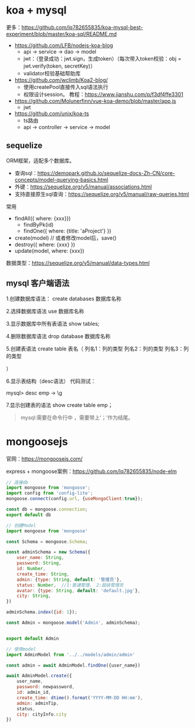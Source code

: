 # koa + mysql

更多：https://github.com/lq782655835/koa-mysql-best-experiment/blob/master/koa-sql/README.md

* https://github.com/LFB/nodejs-koa-blog
    * api -> service -> dao -> model
    * jwt：（登录成功：jwt.sign，生成token）（每次带入token校验：obj = jwt.verify(token, secretKey)）
    * validator校验基础帮助库
* https://github.com/wclimb/Koa2-blog/
    * 使用createPool直接传入sql语法执行
    * 权限设计session。 教程：https://www.jianshu.com/p/f3df4ffe3301
* https://github.com/Molunerfinn/vue-koa-demo/blob/master/app.js
    * jwt
* https://github.com/unix/koa-ts
    * ts路由
    * api -> controller -> service -> model


## sequelize
ORM框架，适配多个数据库。

* 查询sql：https://demopark.github.io/sequelize-docs-Zh-CN/core-concepts/model-querying-basics.html
* 外键：https://sequelize.org/v5/manual/associations.html
* 支持直接原生sql查询：https://sequelize.org/v5/manual/raw-queries.html

常用
* findAll({ where: {xxx}})
    * findByPk(id)
    * findOne({ where: {title: 'aProject'} })
* create(model)  // 或者修改model后，save()
* destroy({ where: {xxx} })
* update(model, where: {xxx})

数据类型：https://sequelize.org/v5/manual/data-types.html

## mysql 客户端语法

1.创建数据库语法：
create databases 数据库名称

2.选择数据库语法
use 数据库名称

3.显示数据库中所有表语法
show tables;

4.删除数据库语法
drop database 数据库名称


5.创建表语法
create table 表名（
列名1：列的类型
列名2：列的类型
列名3：列的类型

）

6.显示表结构（desc语法）
代码测试：

mysql> desc emp
       -> \g


7.显示创建表的语法
show create table emp；


> mysql:需要在命令行中 ，需要带上‘；’作为结尾。

# mongoosejs

官网：https://mongoosejs.com/

express + mongoose案例：https://github.com/lq782655835/node-elm

``` js
// 连接db
import mongoose from 'mongoose';
import config from 'config-lite';
mongoose.connect(config.url, {useMongoClient:true});

const db = mongoose.connection;
export default db

// 创建Model
import mongoose from 'mongoose'

const Schema = mongoose.Schema;

const adminSchema = new Schema({
	user_name: String,
	password: String,
	id: Number,
	create_time: String,
	admin: {type: String, default: '管理员'},
	status: Number,  //1:普通管理、 2:超级管理员
	avatar: {type: String, default: 'default.jpg'},
	city: String,
})

adminSchema.index({id: 1});

const Admin = mongoose.model('Admin', adminSchema);


export default Admin

// 使用model
import AdminModel from '../../models/admin/admin'

const admin = await AdminModel.findOne({user_name})

await AdminModel.create({
    user_name, 
    password: newpassword, 
    id: admin_id,
    create_time: dtime().format('YYYY-MM-DD HH:mm'),
    admin: adminTip,
    status,
    city: cityInfo.city
})
```